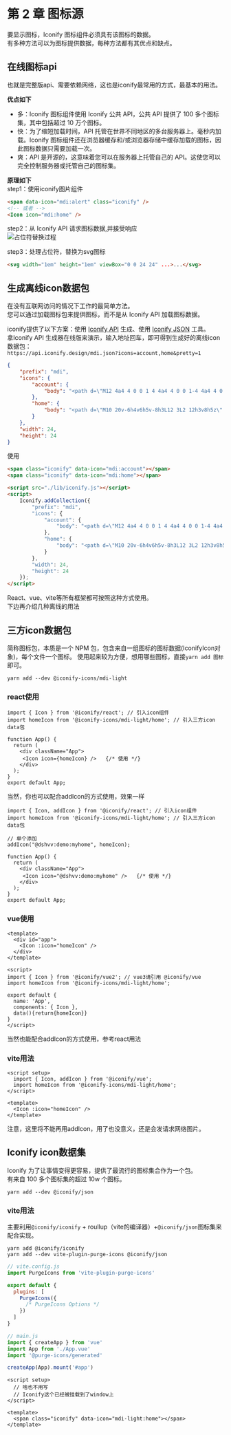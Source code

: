 # 第 2 章 图标源
要显示图标，Iconify 图标组件必须具有该图标的数据。   
有多种方法可以为图标提供数据，每种方法都有其优点和缺点。   

## 在线图标api
也就是完整版api、需要依赖网络，这也是iconify最常用的方式，最基本的用法。   

**优点如下**           
* 多：Iconify 图标组件使用 Iconify 公共 API，公共 API 提供了 100 多个图标集，其中包括超过 10 万个图标。
* 快：为了缩短加载时间，API 托管在世界不同地区的多台服务器上。毫秒内加载。Iconify 图标组件还在浏览器缓存和/或浏览器存储中缓存加载的图标，因此图标数据只需要加载一次。
* 爽：API 是开源的，这意味着您可以在服务器上托管自己的 API。这使您可以完全控制服务器或托管自己的图标集。

**原理如下**   
step1：使用iconify图片组件
```html
<span data-icon="mdi:alert" class="iconify" />
<!-- 或者 -->
<Icon icon="mdi:home" />
```
step2：从 Iconify API 请求图标数据,并接受响应   
![占位符替换过程](/iconify-book/dist/images/2-1.gif#w40)

step3：处理占位符，替换为svg图标
```html
<svg width="1em" height="1em" viewBox="0 0 24 24" ...>...</svg>
```   

## 生成离线icon数据包
在没有互联网访问的情况下工作的最简单方法。   
您可以通过加载图标包来提供图标，而不是从 Iconify API 加载图标数据。 

iconify提供了以下方案：使用 [Iconify API](https://docs.iconify.design/sources/bundles/api.html) 生成、使用 [Iconify JSON](https://docs.iconify.design/sources/bundles/json-tools.html) 工具。   
拿Iconify API 生成器在线版来演示，输入地址回车，即可得到生成好的离线icon数据包：   
`https://api.iconify.design/mdi.json?icons=account,home&pretty=1`

```json
{
    "prefix": "mdi",
    "icons": {
        "account": {
            "body": "<path d=\"M12 4a4 4 0 0 1 4 4a4 4 0 0 1-4 4a4 4 0 0 1-4-4a4 4 0 0 1 4-4m0 10c4.42 0 8 1.79 8 4v2H4v-2c0-2.21 3.58-4 8-4z\" fill=\"currentColor\"/>"
        },
        "home": {
            "body": "<path d=\"M10 20v-6h4v6h5v-8h3L12 3L2 12h3v8h5z\" fill=\"currentColor\"/>"
        }
    },
    "width": 24,
    "height": 24
}
```
使用
```html
<span class="iconify" data-icon="mdi:account"></span>
<span class="iconify" data-icon="mdi:home"></span>

<script src="./lib/iconify.js"></script>
<script>
    Iconify.addCollection({
        "prefix": "mdi",
        "icons": {
            "account": {
                "body": "<path d=\"M12 4a4 4 0 0 1 4 4a4 4 0 0 1-4 4a4 4 0 0 1-4-4a4 4 0 0 1 4-4m0 10c4.42 0 8 1.79 8 4v2H4v-2c0-2.21 3.58-4 8-4z\" fill=\"currentColor\"/>"
            },
            "home": {
                "body": "<path d=\"M10 20v-6h4v6h5v-8h3L12 3L2 12h3v8h5z\" fill=\"currentColor\"/>"
            }
        },
        "width": 24,
        "height": 24
    });
</script>
```
React、vue、vite等所有框架都可按照这种方式使用。   
下边再介绍几种离线的用法

## 三方icon数据包
简称图标包，本质是一个 NPM 包，包含来自一组图标的图标数据(IconifyIcon对象)，每个文件一个图标。
使用起来较为方便，想用哪些图标，直接`yarn add 图标`即可。
```shell
yarn add --dev @iconify-icons/mdi-light
```
### react使用
```tsx
import { Icon } from '@iconify/react'; // 引入icon组件
import homeIcon from '@iconify-icons/mdi-light/home'; // 引入三方icon data包

function App() {
  return (
    <div className="App">
     <Icon icon={homeIcon} />   {/* 使用 */}
    </div>
  );
}
export default App;
```
当然，你也可以配合addIcon的方式使用，效果一样
```tsx
import { Icon, addIcon } from '@iconify/react'; // 引入icon组件
import homeIcon from '@iconify-icons/mdi-light/home'; // 引入三方icon data包

// 单个添加
addIcon("@dshvv:demo:myhome", homeIcon); 

function App() {
  return (
    <div className="App">
     <Icon icon="@dshvv:demo:myhome" />   {/* 使用 */}
    </div>
  );
}
export default App;
```

### vue使用
```vue
<template>
  <div id="app">
    <Icon :icon="homeIcon" />
  </div>
</template>

<script>
import { Icon } from '@iconify/vue2'; // vue3请引用 @iconify/vue
import homeIcon from '@iconify-icons/mdi-light/home';

export default {
  name: 'App',
  components: { Icon },
  data(){return{homeIcon}}
}
</script>
```
当然也能配合addIcon的方式使用，参考react用法

### vite用法
```vue
<script setup>
  import { Icon, addIcon } from '@iconify/vue';
  import homeIcon from '@iconify-icons/mdi-light/home'; 
</script>

<template>
  <Icon :icon="homeIcon" />
</template>
```
注意，这里将不能再用addIcon，用了也没意义，还是会发请求网络图片。


## Iconify icon数据集

Iconify 为了让事情变得更容易，提供了最流行的图标集合作为一个包。   
有来自 100 多个图标集的超过 10w 个图标。
```shell
yarn add --dev @iconify/json
```

### vite用法
主要利用`@iconify/iconify` + roullup（vite的编译器）+`@iconify/json`图标集来配合实现。
```shell
yarn add @iconify/iconify
yarn add --dev vite-plugin-purge-icons @iconify/json
```
```javascript
// vite.config.js
import PurgeIcons from 'vite-plugin-purge-icons'

export default {
  plugins: [
    PurgeIcons({
      /* PurgeIcons Options */
    })
  ]
}
```
```javascript
// main.js
import { createApp } from 'vue'
import App from './App.vue'
import '@purge-icons/generated'

createApp(App).mount('#app')
```
```vue
<script setup>
  // 啥也不用写
  // Iconify这个已经被挂载到了window上
</script>

<template>
  <span class="iconify" data-icon="mdi-light:home"></span>
</template>
```